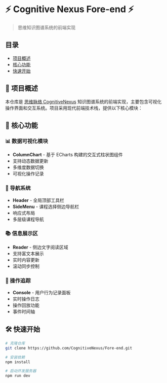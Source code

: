 # ⚡ Cognitive Nexus Fore-end ⚡

> 思维知识图谱系统的前端实现

## 目录
- [项目概述](#项目概述)
- [核心功能](#核心功能)
- [快速开始](#快速开始)

## 📖 项目概述
本仓库是 [思维脉络 CognitiveNexus](https://github.com/CognitiveNexus) 知识图谱系统的前端实现，主要包含可视化操作界面和交互系统。项目采用现代前端技术栈，提供以下核心模块：

## 🚀 核心功能
### 📊 数据可视化模块
- **ColumnChart** - 基于 ECharts 构建的交互式柱状图组件
- 支持动态数据更新
- 多维度数据切换
- 可视化操作记录

### 🧭 导航系统
- **Header** - 全局顶部工具栏
- **SideMenu** - 课程选择侧边导航栏
- 响应式布局
- 多层级课程导航

### 📚 信息展示区
- **Reader** - 侧边文字阅读区域
- 支持富文本展示
- 实时内容更新
- 滚动同步控制

### 📝 操作追踪
- **Console** - 用户行为记录面板
- 实时操作日志
- 操作回放功能
- 事件时间轴

## 🛠️ 快速开始
```bash
# 克隆仓库
git clone https://github.com/CognitiveNexus/Fore-end.git

# 安装依赖
npm install

# 启动开发服务器
npm run dev
